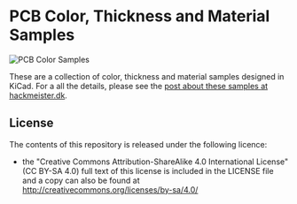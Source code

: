 # PCB Color, Thickness and Material Samples

![PCB Color Samples](https://github.com/flummer/pcb-color-samples/raw/master/pcb-color-samples-9029.jpg "PCB Color Samples")

These are a collection of color, thickness and material samples designed in KiCad. For a all the details, please see the [post about these samples at hackmeister.dk](https://www.hackmeister.dk/2020/02/pcb-color-thickness-and-material-samples/).

## License

The contents of this repository is released under the following licence:

 * the "Creative Commons Attribution-ShareAlike 4.0 International License"
   (CC BY-SA 4.0) full text of this license is included in the LICENSE file
   and a copy can also be found at
   http://creativecommons.org/licenses/by-sa/4.0/
